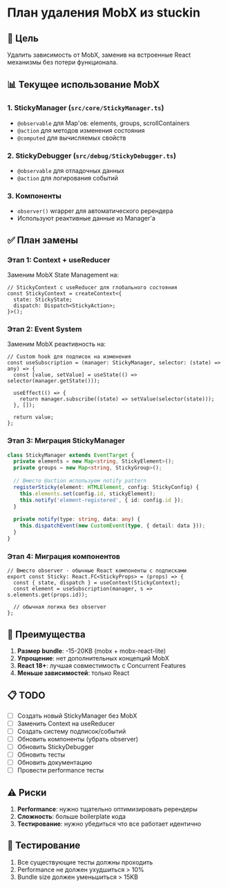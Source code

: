 # План удаления MobX из stuckin

## 🎯 Цель
Удалить зависимость от MobX, заменив на встроенные React механизмы без потери функционала.

## 📊 Текущее использование MobX

### 1. StickyManager (`src/core/StickyManager.ts`)
- `@observable` для Map'ов: elements, groups, scrollContainers
- `@action` для методов изменения состояния
- `@computed` для вычисляемых свойств

### 2. StickyDebugger (`src/debug/StickyDebugger.ts`)
- `@observable` для отладочных данных
- `@action` для логирования событий

### 3. Компоненты
- `observer()` wrapper для автоматического ререндера
- Используют реактивные данные из Manager'а

## ✅ План замены

### Этап 1: Context + useReducer
Заменим MobX State Management на:
```tsx
// StickyContext с useReducer для глобального состояния
const StickyContext = createContext<{
  state: StickyState;
  dispatch: Dispatch<StickyAction>;
}>();
```

### Этап 2: Event System
Заменим MobX реактивность на:
```tsx
// Custom hook для подписок на изменения
const useSubscription = (manager: StickyManager, selector: (state) => any) => {
  const [value, setValue] = useState(() => selector(manager.getState()));
  
  useEffect(() => {
    return manager.subscribe((state) => setValue(selector(state)));
  }, []);
  
  return value;
};
```

### Этап 3: Миграция StickyManager
```typescript
class StickyManager extends EventTarget {
  private elements = new Map<string, StickyElement>();
  private groups = new Map<string, StickyGroup>();
  
  // Вместо @action используем notify pattern
  registerSticky(element: HTMLElement, config: StickyConfig) {
    this.elements.set(config.id, stickyElement);
    this.notify('element-registered', { id: config.id });
  }
  
  private notify(type: string, data: any) {
    this.dispatchEvent(new CustomEvent(type, { detail: data }));
  }
}
```

### Этап 4: Миграция компонентов
```tsx
// Вместо observer - обычные React компоненты с подписками
export const Sticky: React.FC<StickyProps> = (props) => {
  const { state, dispatch } = useContext(StickyContext);
  const element = useSubscription(manager, s => s.elements.get(props.id));
  
  // обычная логика без observer
};
```

## 🚀 Преимущества

1. **Размер bundle**: -15-20KB (mobx + mobx-react-lite)
2. **Упрощение**: нет дополнительных концепций MobX
3. **React 18+**: лучшая совместимость с Concurrent Features
4. **Меньше зависимостей**: только React

## 📋 TODO

- [ ] Создать новый StickyManager без MobX
- [ ] Заменить Context на useReducer
- [ ] Создать систему подписок/событий
- [ ] Обновить компоненты (убрать observer)
- [ ] Обновить StickyDebugger
- [ ] Обновить тесты
- [ ] Обновить документацию
- [ ] Провести performance тесты

## ⚠️ Риски

1. **Performance**: нужно тщательно оптимизировать ререндеры
2. **Сложность**: больше boilerplate кода
3. **Тестирование**: нужно убедиться что все работает идентично

## 🧪 Тестирование

1. Все существующие тесты должны проходить
2. Performance не должен ухудшиться > 10%
3. Bundle size должен уменьшиться > 15KB
